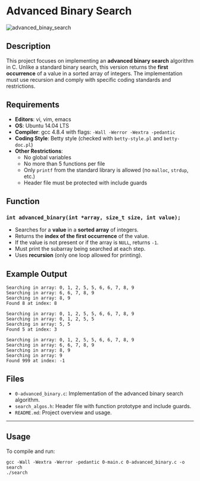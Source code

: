 # Advanced Binary Search

![advanced_binay_search](https://media.geeksforgeeks.org/wp-content/uploads/20240506155201/binnary-search-.webp)

## Description

This project focuses on implementing an **advanced binary search** algorithm in C. Unlike a standard binary search, this version returns the **first occurrence** of a value in a sorted array of integers. The implementation must use recursion and comply with specific coding standards and restrictions.

## Requirements

* **Editors**: vi, vim, emacs
* **OS**: Ubuntu 14.04 LTS
* **Compiler**: gcc 4.8.4 with flags: `-Wall -Werror -Wextra -pedantic`
* **Coding Style**: Betty style (checked with `betty-style.pl` and `betty-doc.pl`)
* **Other Restrictions**:
  * No global variables
  * No more than 5 functions per file
  * Only `printf` from the standard library is allowed (no `malloc`, `strdup`, etc.)
  * Header file must be protected with include guards

## Function

### `int advanced_binary(int *array, size_t size, int value);`

* Searches for a **value** in a **sorted array** of integers.
* Returns the **index of the first occurrence** of the value.
* If the value is not present or if the array is `NULL`, returns `-1`.
* Must print the subarray being searched at each step.
* Uses **recursion** (only one loop allowed for printing).

## Example Output

```
Searching in array: 0, 1, 2, 5, 5, 6, 6, 7, 8, 9
Searching in array: 6, 6, 7, 8, 9
Searching in array: 8, 9
Found 8 at index: 8

Searching in array: 0, 1, 2, 5, 5, 6, 6, 7, 8, 9
Searching in array: 0, 1, 2, 5, 5
Searching in array: 5, 5
Found 5 at index: 3

Searching in array: 0, 1, 2, 5, 5, 6, 6, 7, 8, 9
Searching in array: 6, 6, 7, 8, 9
Searching in array: 8, 9
Searching in array: 9
Found 999 at index: -1
```

## Files

* `0-advanced_binary.c`: Implementation of the advanced binary search algorithm.
* `search_algos.h`: Header file with function prototype and include guards.
* `README.md`: Project overview and usage.

---

## Usage

To compile and run:

```
gcc -Wall -Wextra -Werror -pedantic 0-main.c 0-advanced_binary.c -o search
./search
```
